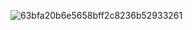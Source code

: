 ![63bfa20b6e5658bff2c8236b52933261](https://github.com/user-attachments/assets/3f785883-0e81-4a45-a0b2-8dc5964858f3)
